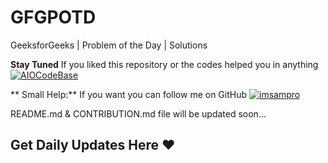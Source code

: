 # GFGPOTD
GeeksforGeeks | Problem of the Day | Solutions

**Stay Tuned** If you liked this repository or the codes helped you in anything <a href="https://www.github.com/SatyamGuptaaa/GFGPOTD" target="_blank"><img src="https://img.shields.io/github/stars/SatyamGuptaaa/GFGPOTD?label=Star%20this%20Repository&style=for-the-badge" alt="AIOCodeBase" /></a> 


** Small Help:** If you want you can follow me on GitHub <a href="https://www.github.com/SatyamGuptaaa" target="_blank"><img src="https://img.shields.io/github/followers/SatyamGuptaaa?logo=github&label=follow%20%40SatyamGuptaaa&style=for-the-badge" alt="imsampro" /></a>

README.md & CONTRIBUTION.md file will be updated soon...

## Get Daily Updates Here ❤️
